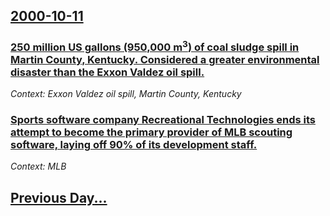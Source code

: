 ## [2000-10-11](/news/2000/10/11/index.md)

### [ 250 million US gallons (950,000 m<sup>3</sup>) of coal sludge spill in Martin County, Kentucky. Considered a greater environmental disaster than the Exxon Valdez oil spill.](/news/2000/10/11/250-million-us-gallons-950-000-m3-of-coal-sludge-spill-in-martin-county-kentucky-considered-a-greater-environmental-disaster-than-the-e.md)
_Context: Exxon Valdez oil spill, Martin County, Kentucky_

### [ Sports software company Recreational Technologies ends its attempt to become the primary provider of MLB scouting software, laying off 90% of its development staff.](/news/2000/10/11/sports-software-company-recreational-technologies-ends-its-attempt-to-become-the-primary-provider-of-mlb-scouting-software-laying-off-90.md)
_Context: MLB_

## [Previous Day...](/news/2000/10/10/index.md)

